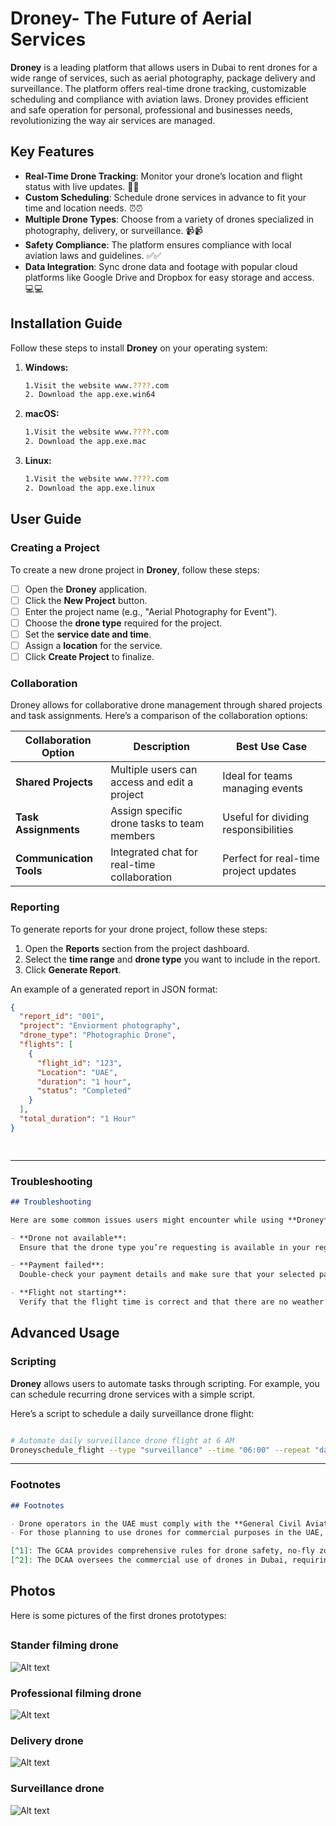 # Droney- The Future of Aerial Services

**Droney** is a leading platform that allows users in Dubai to rent drones for a wide range of services, such as aerial photography, package delivery and surveillance. The platform offers real-time drone tracking, customizable scheduling and compliance with aviation laws. Droney provides efficient and safe operation for personal, professional and businesses needs, revolutionizing the way air services are managed.
## Key Features

- **Real-Time Drone Tracking**: Monitor your drone’s location and flight status with live updates. 🚁:helicopter:
- **Custom Scheduling**: Schedule drone services in advance to fit your time and location needs. ⏰:alarm_clock:
- **Multiple Drone Types**: Choose from a variety of drones specialized in photography, delivery, or surveillance. 📹:video_camera:
- **Safety Compliance**: The platform ensures compliance with local aviation laws and guidelines. ✅:white_check_mark:
- **Data Integration**: Sync drone data and footage with popular cloud platforms like Google Drive and Dropbox for easy storage and access. 💻:computer:


## Installation Guide

Follow these steps to install **Droney** on your operating system:

1. **Windows:**
    ```bash
    1.Visit the website www.????.com
    2. Download the app.exe.win64
    ```

2. **macOS:**
    ```bash
    1.Visit the website www.????.com
    2. Download the app.exe.mac
    ```

3. **Linux:**
    ```bash
    1.Visit the website www.????.com
    2. Download the app.exe.linux
## User Guide

### Creating a Project

To create a new drone project in **Droney**, follow these steps:

- [ ] Open the **Droney** application.
- [ ] Click the **New Project** button.
- [ ] Enter the project name (e.g., "Aerial Photography for Event").
- [ ] Choose the **drone type** required for the project.
- [ ] Set the **service date and time**.
- [ ] Assign a **location** for the service.
- [ ] Click **Create Project** to finalize.

### Collaboration

Droney allows for collaborative drone management through shared projects and task assignments. Here’s a comparison of the collaboration options:

| Collaboration Option      | Description                                  | Best Use Case                      |
|---------------------------|----------------------------------------------|------------------------------------|
| **Shared Projects**        | Multiple users can access and edit a project | Ideal for teams managing events    |
| **Task Assignments**       | Assign specific drone tasks to team members  | Useful for dividing responsibilities|
| **Communication Tools**    | Integrated chat for real-time collaboration  | Perfect for real-time project updates|

### Reporting

To generate reports for your drone project, follow these steps:

1. Open the **Reports** section from the project dashboard.
2. Select the **time range** and **drone type** you want to include in the report.
3. Click **Generate Report**.

An example of a generated report in JSON format:

```json
{
  "report_id": "001",
  "project": "Enviorment photography",
  "drone_type": "Photographic Drone",
  "flights": [
    {
      "flight_id": "123",
      "Location": "UAE",
      "duration": "1 hour",
      "status": "Completed"
    }
  ],
  "total_duration": "1 Hour"
}

    
  ```

---

###  **Troubleshooting**

```markdown
## Troubleshooting

Here are some common issues users might encounter while using **Droney**, along with their solutions:

- **Drone not available**:  
  Ensure that the drone type you’re requesting is available in your region at the selected time.

- **Payment failed**:  
  Double-check your payment details and make sure that your selected payment method is valid and up to date.

- **Flight not starting**:  
  Verify that the flight time is correct and that there are no weather restrictions or airspace regulations preventing the flight from proceeding.````
  ```

## Advanced Usage

### Scripting

**Droney** allows users to automate tasks through scripting. For example, you can schedule recurring drone services with a simple script.

Here’s a script to schedule a daily surveillance drone flight:

```bash

# Automate daily surveillance drone flight at 6 AM
Droneyschedule_flight --type "surveillance" --time "06:00" --repeat "daily"

```


---

###  **Footnotes**

```markdown
## Footnotes

- Drone operators in the UAE must comply with the **General Civil Aviation Authority (GCAA)** regulations for flying drones. You can find detailed guidelines on safe drone operations on the [GCAA official website](https://www.gcaa.gov.ae/en/pages/drone.aspx).[^1]
- For those planning to use drones for commercial purposes in the UAE, obtaining approval from the **Dubai Civil Aviation Authority (DCAA)** is mandatory. Learn more about the requirements for commercial drone use [here](https://www.dcaa.gov.ae/en/pages/UAS.aspx).[^2]

[^1]: The GCAA provides comprehensive rules for drone safety, no-fly zones, and operational restrictions within the UAE.
[^2]: The DCAA oversees the commercial use of drones in Dubai, requiring specific licensing and permits for business operations.

```

## Photos

  
Here is some pictures of the first drones prototypes: 
##

### Stander filming drone

![Alt text](https://aerialsoutheast.com/wp-content/uploads/2019/07/How-Drones-Have-Changed-the-Commercial-Photography-Landscape-1400x500.jpg)


### Professional filming drone

![Alt text](https://cdn.shopify.com/s/files/1/0496/8205/files/the-best-drone-parts-aerial-photography.jpg?2503426454821938547)

### Delivery drone
![Alt text](https://www.conquerornetwork.com/blog/wp-content/uploads/2023/10/delivery-drone-concept-4-850x651.jpg)

### Surveillance drone
![Alt text](https://www.flysight.it/wp-content/uploads/2023/09/UAV-surveillance.jpg)








  